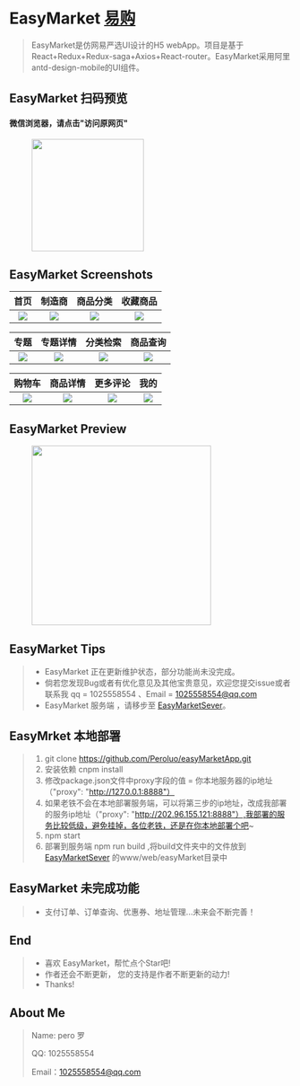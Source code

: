 # EasyMarket [易购](https://github.com/Peroluo/easyMarketApp) 

> ​EasyMarket是仿网易严选UI设计的H5 webApp。项目是基于React+Redux+Redux-saga+Axios+React-router。
> ​EasyMarket采用阿里antd-design-mobile的UI组件。

## EasyMarket  扫码预览

#### 微信浏览器，请点击"访问原网页"

<figure >
<img src="./imgs/qrCode.png" width="200"/>
</figure >


## EasyMarket Screenshots

|         首页         |        制造商         |         商品分类         |         收藏商品         |
| :------------------: | :-------------------: | :----------------------: | :----------------------: |
| ![](./imgs/home.png) | ![](./imgs/brand.png) | ![](./imgs/category.png) | ![](./imgs/likeList.png) |

|         专题          |          专题详情           |            分类检索            |          商品查询           |
| :-------------------: | :-------------------------: | :----------------------------: | :-------------------------: |
| ![](./imgs/topic.png) | ![](./imgs/topicDetail.png) | ![](./imgs/categorySearch.png) | ![](./imgs/goodsSearch.png) |

|        购物车        |          商品详情           |        更多评论         |         我的         |
| :------------------: | :-------------------------: | :---------------------: | :------------------: |
| ![](./imgs/cart.png) | ![](./imgs/goodsDetail.png) | ![](./imgs/comment.png) | ![](./imgs/mine.png) |

## EasyMarket Preview

<figure class="third">
    <img src="./imgs/EasyMarket.gif" width="320"/>
</figure>

## EasyMarket Tips

>* EasyMarket 正在更新维护状态，部分功能尚未没完成。
>* 倘若您发现Bug或者有优化意见及其他宝贵意见，欢迎您提交issue或者联系我 qq = 1025558554 、Email = 1025558554@qq.com
>* EasyMarket 服务端 ，请移步至 [EasyMarketSever](https://github.com/Peroluo/easyMarketSever)。

## EasyMrket 本地部署

> 1. git  clone https://github.com/Peroluo/easyMarketApp.git
> 2. 安装依赖 cnpm install
> 3. 修改package.json文件中proxy字段的值 = 你本地服务器的ip地址 （"proxy": "http://127.0.0.1:8888"）
> 4. 如果老铁不会在本地部署服务端，可以将第三步的ip地址，改成我部署的服务ip地址（"proxy": "http://202.96.155.121:8888"）,我部署的服务比较低级，避免挂掉，各位老铁，还是在你本地部署个吧~
> 5. npm start
> 6. 部署到服务端 npm run build ,将build文件夹中的文件放到 [EasyMarketSever](https://github.com/Peroluo/easyMarketSever) 的www/web/easyMarket目录中

## EasyMarket 未完成功能

> * 支付订单、订单查询、优惠券、地址管理...未来会不断完善！

##  End

> * 喜欢 EasyMarket，帮忙点个Star吧!
> * 作者还会不断更新， 您的支持是作者不断更新的动力!
> * Thanks!

## About Me

> Name: pero 罗
>
> QQ: 1025558554
>
> Email：1025558554@qq.com
